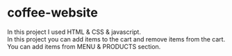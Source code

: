 # coffee-website

In this project I used HTML & CSS & javascript.</br>
In this project you can add items to the cart and remove items from the cart.</br>
You can add items from MENU & PRODUCTS section.</br>
